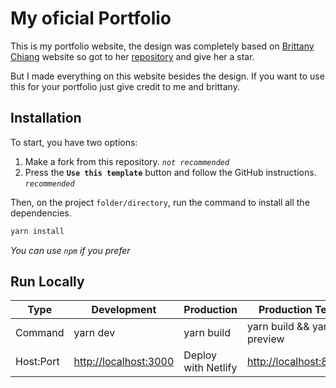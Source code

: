 # My oficial Portfolio

This is my portfolio website, the design was completely based on [Brittany Chiang](https://brittanychiang.com) website so got to her [repository](https://github.com/bchiang7/v4) and give her a star.

But I made everything on this website besides the design. If you want to use this for your portfolio just give credit to me and brittany.

## Installation
To start, you have two options:
  1. Make a fork from this repository. _`not recommended`_
  2. Press the **`Use this template`** button and follow the GitHub instructions. _`recommended`_


Then, on the project `folder/directory`, run the command to install all the dependencies.
```bash
yarn install
```

_You can use `npm` if you prefer_

## Run Locally


| Type      | Development                                    | Production          | Production Test                                |
|-----------|------------------------------------------------|---------------------|------------------------------------------------|
| Command   | yarn dev                                       | yarn build          | yarn build && yarn preview                     |
| Host:Port | [http://localhost:3000](http://localhost:3000) | Deploy with Netlify | [http://localhost:8080](http://localhost:8080) |
